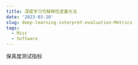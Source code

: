```yaml
---
title: 深度学习可解释性度量方法
date: '2023-03-10'
slug: deep-learning-interpret-evaluation-Metrics
tags:
  - Misc
  - Software
---
```



保真度测试指标